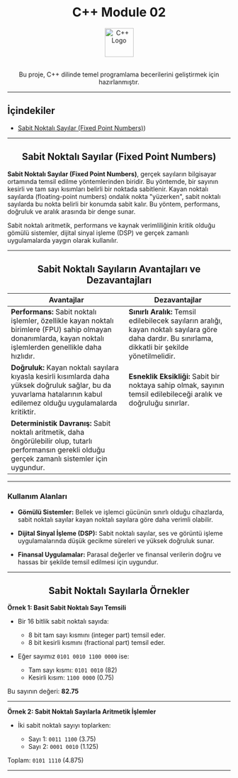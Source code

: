 <div align="center">
  <h1>C++ Module 02</h1> <img src="https://cdn-icons-png.flaticon.com/512/6132/6132222.png" alt="C++ Logo" width="65"></br></br>
</div>
<p align="center">Bu proje, C++ dilinde temel programlama becerilerini geliştirmek için hazırlanmıştır.</p>

---

## İçindekiler

- [Sabit Noktalı Sayılar (Fixed Point Numbers)](#sabit-noktalı-sayılar-fixed-point-numbers))

 
---

<h2 align="center">Sabit Noktalı Sayılar (Fixed Point Numbers)</h2> 

**Sabit Noktalı Sayılar (Fixed Point Numbers)**, gerçek sayıların bilgisayar ortamında temsil edilme yöntemlerinden biridir. Bu yöntemde, bir sayının kesirli ve tam sayı kısımları belirli bir noktada sabitlenir. Kayan noktalı sayılarda (floating-point numbers) ondalık nokta "yüzerken", sabit noktalı sayılarda bu nokta belirli bir konumda sabit kalır. Bu yöntem, performans, doğruluk ve aralık arasında bir denge sunar.

Sabit noktalı aritmetik, performans ve kaynak verimliliğinin kritik olduğu gömülü sistemler, dijital sinyal işleme (DSP) ve gerçek zamanlı uygulamalarda yaygın olarak kullanılır.

---

<h2 align="center">Sabit Noktalı Sayıların Avantajları ve Dezavantajları</h2> 


| **Avantajlar**                                          | **Dezavantajlar**                                       |
| ------------------------------------------------------- | ------------------------------------------------------ |
| **Performans:** Sabit noktalı işlemler, özellikle kayan noktalı birimlere (FPU) sahip olmayan donanımlarda, kayan noktalı işlemlerden genellikle daha hızlıdır. | **Sınırlı Aralık:** Temsil edilebilecek sayıların aralığı, kayan noktalı sayılara göre daha dardır. Bu sınırlama, dikkatli bir şekilde yönetilmelidir. |
| **Doğruluk:** Kayan noktalı sayılara kıyasla kesirli kısımlarda daha yüksek doğruluk sağlar, bu da yuvarlama hatalarının kabul edilemez olduğu uygulamalarda kritiktir. | **Esneklik Eksikliği:** Sabit bir noktaya sahip olmak, sayının temsil edilebileceği aralık ve doğruluğu sınırlar. |
| **Deterministik Davranış:** Sabit noktalı aritmetik, daha öngörülebilir olup, tutarlı performansın gerekli olduğu gerçek zamanlı sistemler için uygundur. | |

---

### Kullanım Alanları

- **Gömülü Sistemler:** Bellek ve işlemci gücünün sınırlı olduğu cihazlarda, sabit noktalı sayılar kayan noktalı sayılara göre daha verimli olabilir.
  
- **Dijital Sinyal İşleme (DSP):** Sabit noktalı sayılar, ses ve görüntü işleme uygulamalarında düşük gecikme süreleri ve yüksek doğruluk sunar.
  
- **Finansal Uygulamalar:** Parasal değerler ve finansal verilerin doğru ve hassas bir şekilde temsil edilmesi için uygundur.

---

<h2 align="center">Sabit Noktalı Sayılarla Örnekler</h2> 

**Örnek 1: Basit Sabit Noktalı Sayı Temsili**

- Bir 16 bitlik sabit noktalı sayıda:
  - 8 bit tam sayı kısmını (integer part) temsil eder.
  - 8 bit kesirli kısmını (fractional part) temsil eder.

- Eğer sayımız `0101 0010 1100 0000` ise:
  - Tam sayı kısmı: `0101 0010` (82)
  - Kesirli kısım: `1100 0000` (0.75)

Bu sayının değeri: **82.75**

---

**Örnek 2: Sabit Noktalı Sayılarla Aritmetik İşlemler**

- İki sabit noktalı sayıyı toplarken:

  - Sayı 1: `0011 1100` (3.75)
  - Sayı 2: `0001 0010` (1.125)

Toplam: `0101 1110` (4.875)

---
